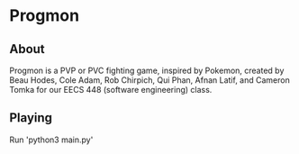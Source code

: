 # Progmon

## About
Progmon is a PVP or PVC fighting game, inspired by Pokemon, created by Beau Hodes, Cole Adam, Rob Chirpich, Qui Phan, Afnan Latif, and Cameron Tomka for our EECS 448 (software engineering) class.

## Playing
Run 'python3 main.py'
